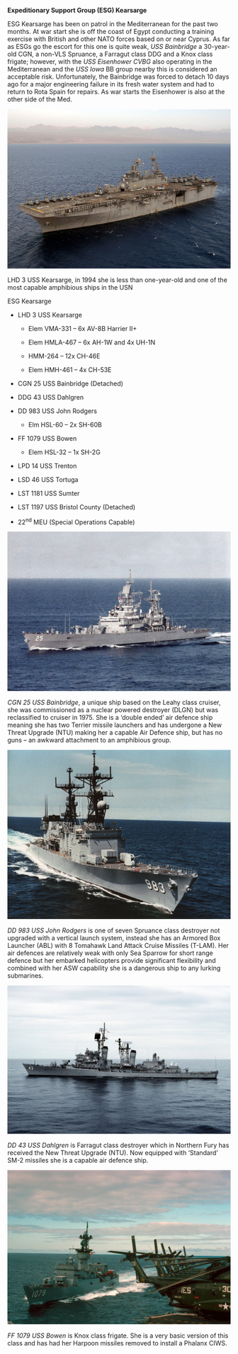 **Expeditionary Support Group (ESG) Kearsarge**

ESG Kearsarge has been on patrol in the Mediterranean for the past two
months. At war start she is off the coast of Egypt conducting a training
exercise with British and other NATO forces based on or near Cyprus. As
far as ESGs go the escort for this one is quite weak, *USS Bainbridge* a
30-year-old CGN, a non-VLS Spruance, a Farragut class DDG and a Knox
class frigate; however, with the *USS Eisenhower CVBG* also operating in
the Mediterranean and the *USS Iowa* BB group nearby this is considered
an acceptable risk. Unfortunately, the Bainbridge was forced to detach
10 days ago for a major engineering failure in its fresh water system
and had to return to Rota Spain for repairs. As war starts the
Eisenhower is also at the other side of the Med.

![](/assets/images/nato/us/navy/amphibious/kearsarge/image1.jpg)

LHD 3 USS Kearsarge, in 1994 she is less than one-year-old and one of
the most capable amphibious ships in the USN

ESG Kearsarge

  - LHD 3 USS Kearsarge
    
      - Elem VMA-331 – 6x AV-8B Harrier II+
    
      - Elem HMLA-467 – 6x AH-1W and 4x UH-1N
    
      - HMM-264 – 12x CH-46E
    
      - Elem HMH-461 – 4x CH-53E

  - CGN 25 USS Bainbridge (Detached)

  - DDG 43 USS Dahlgren

  - DD 983 USS John Rodgers
    
      - Elm HSL-60 – 2x SH-60B

  - FF 1079 USS Bowen
    
      - Elem HSL-32 – 1x SH-2G

  - LPD 14 USS Trenton

  - LSD 46 USS Tortuga

  - LST 1181 USS Sumter

  - LST 1197 USS Bristol County (Detached)

  - 22<sup>nd</sup> MEU (Special Operations Capable)

![](/assets/images/nato/us/navy/amphibious/kearsarge/image2.jpg)

*CGN 25 USS Bainbridge*, a unique ship based on the Leahy class cruiser,
she was commissioned as a nuclear powered destroyer (DLGN) but was
reclassified to cruiser in 1975. She is a ‘double ended’ air defence
ship meaning she has two Terrier missile launchers and has undergone a
New Threat Upgrade (NTU) making her a capable Air Defence ship, but has
no guns – an awkward attachment to an amphibious group.

![](/assets/images/nato/us/navy/amphibious/kearsarge/image3.jpg)

*DD 983 USS John Rodgers* is one of seven Spruance class destroyer not
upgraded with a vertical launch system, instead she has an Armored Box
Launcher (ABL) with 8 Tomahawk Land Attack Cruise Missiles (T-LAM). Her
air defences are relatively weak with only Sea Sparrow for short range
defence but her embarked helicopters provide significant flexibility and
combined with her ASW capability she is a dangerous ship to any lurking
submarines.

![](/assets/images/nato/us/navy/amphibious/kearsarge/image4.jpeg)

*DD 43 USS Dahlgren* is Farragut class destroyer which in Northern Fury
has received the New Threat Upgrade (NTU). Now equipped with ‘Standard’
SM-2 missiles she is a capable air defence ship.

![](/assets/images/nato/us/navy/amphibious/kearsarge/image5.jpg)

*FF 1079 USS Bowen* is Knox class frigate. She is a very basic version
of this class and has had her Harpoon missiles removed to install a
Phalanx CIWS.
